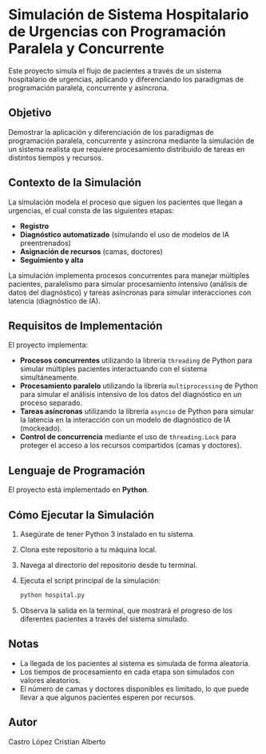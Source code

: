 # Simulación de Sistema Hospitalario de Urgencias con Programación Paralela y Concurrente

Este proyecto simula el flujo de pacientes a través de un sistema hospitalario de urgencias, aplicando y diferenciando los paradigmas de programación paralela, concurrente y asíncrona.

## Objetivo

Demostrar la aplicación y diferenciación de los paradigmas de programación paralela, concurrente y asíncrona mediante la simulación de un sistema realista que requiere procesamiento distribuido de tareas en distintos tiempos y recursos.

## Contexto de la Simulación

La simulación modela el proceso que siguen los pacientes que llegan a urgencias, el cual consta de las siguientes etapas:

* **Registro**
* **Diagnóstico automatizado** (simulando el uso de modelos de IA preentrenados)
* **Asignación de recursos** (camas, doctores)
* **Seguimiento y alta**

La simulación implementa procesos concurrentes para manejar múltiples pacientes, paralelismo para simular procesamiento intensivo (análisis de datos del diagnóstico) y tareas asíncronas para simular interacciones con latencia (diagnóstico de IA).

## Requisitos de Implementación

El proyecto implementa:

* **Procesos concurrentes** utilizando la librería `threading` de Python para simular múltiples pacientes interactuando con el sistema simultáneamente.
* **Procesamiento paralelo** utilizando la librería `multiprocessing` de Python para simular el análisis intensivo de los datos del diagnóstico en un proceso separado.
* **Tareas asíncronas** utilizando la librería `asyncio` de Python para simular la latencia en la interacción con un modelo de diagnóstico de IA (mockeado).
* **Control de concurrencia** mediante el uso de `threading.Lock` para proteger el acceso a los recursos compartidos (camas y doctores).

## Lenguaje de Programación

El proyecto está implementado en **Python**.

## Cómo Ejecutar la Simulación

1.  Asegúrate de tener Python 3 instalado en tu sistema.
2.  Clona este repositorio a tu máquina local.
3.  Navega al directorio del repositorio desde tu terminal.
4.  Ejecuta el script principal de la simulación:

    ```bash
    python hospital.py
    ```

5.  Observa la salida en la terminal, que mostrará el progreso de los diferentes pacientes a través del sistema simulado.

## Notas

* La llegada de los pacientes al sistema es simulada de forma aleatoria.
* Los tiempos de procesamiento en cada etapa son simulados con valores aleatorios.
* El número de camas y doctores disponibles es limitado, lo que puede llevar a que algunos pacientes esperen por recursos.

## Autor

Castro López Cristian Alberto
